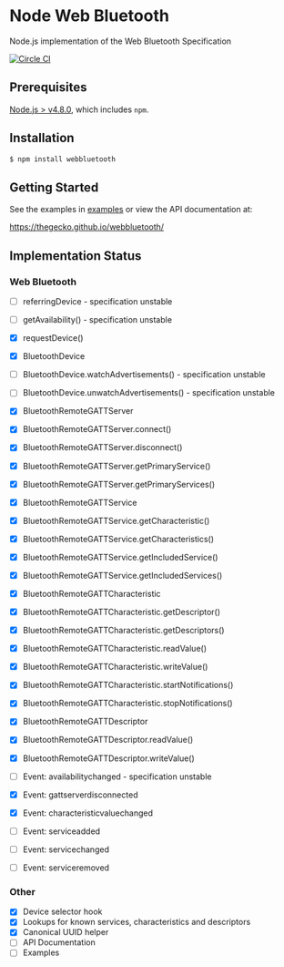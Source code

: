 # Node Web Bluetooth
Node.js implementation of the Web Bluetooth Specification

[![Circle CI](https://circleci.com/gh/thegecko/webbluetooth.svg?style=shield)](https://circleci.com/gh/thegecko/webbluetooth/)

## Prerequisites

[Node.js > v4.8.0](https://nodejs.org), which includes `npm`.

## Installation

```bash
$ npm install webbluetooth
```

## Getting Started

See the examples in [examples](https://github.com/thegecko/webbluetooth/tree/master/examples/) or view the API documentation at:

https://thegecko.github.io/webbluetooth/

## Implementation Status

### Web Bluetooth

- [ ] referringDevice - specification unstable
- [ ] getAvailability() - specification unstable
- [x] requestDevice()

- [x] BluetoothDevice
- [ ] BluetoothDevice.watchAdvertisements() - specification unstable
- [ ] BluetoothDevice.unwatchAdvertisements() - specification unstable

- [x] BluetoothRemoteGATTServer
- [x] BluetoothRemoteGATTServer.connect()
- [x] BluetoothRemoteGATTServer.disconnect()
- [x] BluetoothRemoteGATTServer.getPrimaryService()
- [x] BluetoothRemoteGATTServer.getPrimaryServices()

- [x] BluetoothRemoteGATTService
- [x] BluetoothRemoteGATTService.getCharacteristic()
- [x] BluetoothRemoteGATTService.getCharacteristics()
- [x] BluetoothRemoteGATTService.getIncludedService()
- [x] BluetoothRemoteGATTService.getIncludedServices()

- [x] BluetoothRemoteGATTCharacteristic
- [x] BluetoothRemoteGATTCharacteristic.getDescriptor()
- [x] BluetoothRemoteGATTCharacteristic.getDescriptors()
- [x] BluetoothRemoteGATTCharacteristic.readValue()
- [x] BluetoothRemoteGATTCharacteristic.writeValue()
- [x] BluetoothRemoteGATTCharacteristic.startNotifications()
- [x] BluetoothRemoteGATTCharacteristic.stopNotifications()

- [x] BluetoothRemoteGATTDescriptor
- [x] BluetoothRemoteGATTDescriptor.readValue()
- [x] BluetoothRemoteGATTDescriptor.writeValue()

- [ ] Event: availabilitychanged - specification unstable
- [x] Event: gattserverdisconnected
- [x] Event: characteristicvaluechanged
- [ ] Event: serviceadded
- [ ] Event: servicechanged
- [ ] Event: serviceremoved

### Other

- [x] Device selector hook
- [x] Lookups for known services, characteristics and descriptors
- [x] Canonical UUID helper
- [ ] API Documentation
- [ ] Examples
